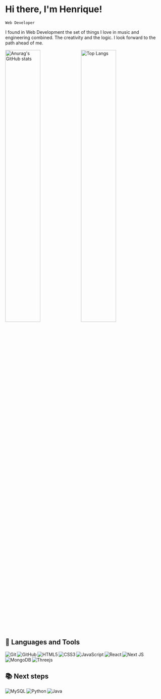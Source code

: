 # Hi there, I'm Henrique!

`Web Developer`

I found in Web Development the set of things I love in music and engineering combined. The creativity and the logic. I look forward to the path ahead of me.

<img align="left" width="47%" alt="Anurag's GitHub stats" src="https://github-readme-stats.vercel.app/api?username=Rick1Marques&show_icons=true&theme=gruvbox">

<img alt="Top Langs" width="47%" src="https://github-readme-stats.vercel.app/api/top-langs/?username=Rick1Marques&layout=donut">

<br/>

## 🧰 Languages and Tools

<img align="left" alt="Git" src="https://img.shields.io/badge/git-%23F05033.svg?style=for-the-badge&logo=git&logoColor=white">
<img align="left" alt="GitHub" src="https://img.shields.io/badge/github-%23121011.svg?style=for-the-badge&logo=github&logoColor=white">
<img align="left" alt="HTML5" src="https://img.shields.io/badge/html5-%23E34F26.svg?style=for-the-badge&logo=html5&logoColor=white">
<img align="left"alt="CSS3" src="https://img.shields.io/badge/css3-%231572B6.svg?style=for-the-badge&logo=css3&logoColor=white">
<img align="left"alt="JavaScript" src="https://img.shields.io/badge/javascript-%23323330.svg?style=for-the-badge&logo=javascript&logoColor=%23F7DF1E">
<img align="left"alt="React" src="https://img.shields.io/badge/react-%2320232a.svg?style=for-the-badge&logo=react&logoColor=%2361DAFB">
<img align="left"alt="Next JS" src="https://img.shields.io/badge/Next-black?style=for-the-badge&logo=next.js&logoColor=white">
<img align="left"alt="MongoDB" src="https://img.shields.io/badge/MongoDB-%234ea94b.svg?style=for-the-badge&logo=mongodb&logoColor=white">
<img alt="Threejs" src="https://img.shields.io/badge/threejs-black?style=for-the-badge&logo=three.js&logoColor=white">

<br/>


## 📚 Next steps

<img align="left" alt="MySQL" src="https://img.shields.io/badge/mysql-%2300f.svg?style=for-the-badge&logo=mysql&logoColor=white">
<img align="left" alt="Python" src="https://img.shields.io/badge/python-3670A0?style=for-the-badge&logo=python&logoColor=ffdd54">
<img align="left" alt="Java" src="https://img.shields.io/badge/java-%23ED8B00.svg?style=for-the-badge&logo=openjdk&logoColor=white">

